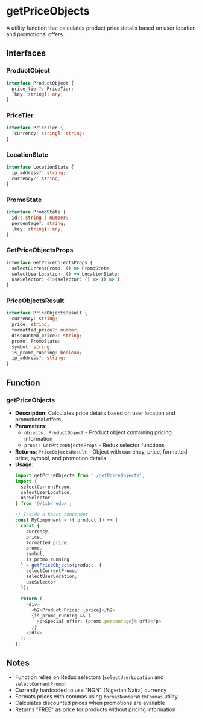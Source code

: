 # getPriceObjects

A utility function that calculates product price details based on user location and promotional offers.

## Interfaces

### ProductObject
```typescript
interface ProductObject {
  price_tier?: PriceTier;
  [key: string]: any;
}
```

### PriceTier
```typescript
interface PriceTier {
  [currency: string]: string;
}
```

### LocationState
```typescript
interface LocationState {
  ip_address?: string;
  currency?: string;
}
```

### PromoState
```typescript
interface PromoState {
  id?: string | number;
  percentage?: string;
  [key: string]: any;
}
```

### GetPriceObjectsProps
```typescript
interface GetPriceObjectsProps {
  selectCurrentPromo: () => PromoState;
  selectUserLocation: () => LocationState;
  useSelector: <T>(selector: () => T) => T;
}
```

### PriceObjectsResult
```typescript
interface PriceObjectsResult {
  currency: string;
  price: string;
  formatted_price?: number;
  discounted_price?: string;
  promo: PromoState;
  symbol: string;
  is_promo_running: boolean;
  ip_address?: string;
}
```

## Function

### getPriceObjects
- **Description**: Calculates price details based on user location and promotional offers
- **Parameters**:
  - `objects: ProductObject` - Product object containing pricing information
  - `props: GetPriceObjectsProps` - Redux selector functions
- **Returns**: `PriceObjectsResult` - Object with currency, price, formatted price, symbol, and promotion details
- **Usage**:
  ```typescript
  import getPriceObjects from './getPriceObjects';
  import { 
    selectCurrentPromo, 
    selectUserLocation, 
    useSelector 
  } from '@/lib/redux';
  
  // Inside a React component
  const MyComponent = ({ product }) => {
    const { 
      currency, 
      price, 
      formatted_price, 
      promo, 
      symbol, 
      is_promo_running 
    } = getPriceObjects(product, {
      selectCurrentPromo,
      selectUserLocation,
      useSelector
    });
    
    return (
      <div>
        <h2>Product Price: {price}</h2>
        {is_promo_running && (
          <p>Special offer: {promo.percentage}% off!</p>
        )}
      </div>
    );
  };
  ```

## Notes

- Function relies on Redux selectors (`selectUserLocation` and `selectCurrentPromo`)
- Currently hardcoded to use "NGN" (Nigerian Naira) currency
- Formats prices with commas using `formatNumberWithCommas` utility
- Calculates discounted prices when promotions are available
- Returns "FREE" as price for products without pricing information